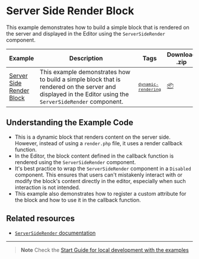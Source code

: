 # Server Side Render Block

This example demonstrates how to build a simple block that is rendered on the server and displayed in the Editor using the `ServerSideRender` component.

<!-- Please, do not remove these @TABLE EXAMPLES BEGIN and @TABLE EXAMPLES END comments or modify the table inside. This table is automatically generated from the data at _data/examples.json and _data/tags.json -->
<!-- @TABLE EXAMPLES BEGIN -->

| Example                                                                                                                                | <span style="display: inline-block; width:250px">Description</span>                                                                                      | Tags                                                                                                                                       | Download .zip                                                                                                                                                                                                                     | Live Demo                                                                                                                                                                                                                                                                                                                                                   |
| -------------------------------------------------------------------------------------------------------------------------------------- | -------------------------------------------------------------------------------------------------------------------------------------------------------- | ------------------------------------------------------------------------------------------------------------------------------------------ | --------------------------------------------------------------------------------------------------------------------------------------------------------------------------------------------------------------------------------- | ----------------------------------------------------------------------------------------------------------------------------------------------------------------------------------------------------------------------------------------------------------------------------------------------------------------------------------------------------------- |
| [Server Side Render Block](https://github.com/WordPress/block-development-examples/tree/trunk/plugins/server-side-render-block-d26119) | This example demonstrates how to build a simple block that is rendered on the server and displayed in the Editor using the `ServerSideRender` component. | <small><code><a href="https://WordPress.github.io/block-development-examples/?tags=dynamic-rendering">dynamic-rendering</a></code></small> | [📦](https://github.com/WordPress/block-development-examples/releases/download/latest/server-side-render-block-d26119.zip 'Install the plugin on any WordPress site using this zip and activate it to see the example in action') | [![](https://raw.githubusercontent.com/WordPress/block-development-examples/trunk/_assets/icon-wp.svg)](https://playground.wordpress.net/?blueprint-url=https://raw.githubusercontent.com/WordPress/block-development-examples/trunk/plugins/server-side-render-block-d26119/_playground/blueprint.json 'Click here to access a live demo of this example') |

<!-- @TABLE EXAMPLES END -->

## Understanding the Example Code

-   This is a dynamic block that renders content on the server side. However, instead of using a `render.php` file, it uses a render callback function.
-   In the Editor, the block content defined in the callback function is rendered using the `ServerSideRender` component.
-   It's best practice to wrap the `ServerSideRender` component in a `Disabled` component. This ensures that users can't mistakenly interact with or modify the block's content directly in the editor, especially when such interaction is not intended.
-   This example also demonstrates how to register a custom attribute for the block and how to use it in the callback function.

## Related resources

-   [`ServerSideRender` documentation](https://developer.wordpress.org/block-editor/reference-guides/components/server-side-render/)

---

> **Note**
> Check the [Start Guide for local development with the examples](https://github.com/WordPress/block-development-examples/wiki/Examples#start-guide-for-local-development-with-the-examples)
